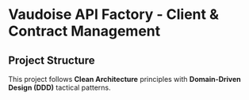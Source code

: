 # Vaudoise API Factory - Client & Contract Management

## Project Structure

This project follows **Clean Architecture** principles with **Domain-Driven Design (DDD)** tactical patterns.
